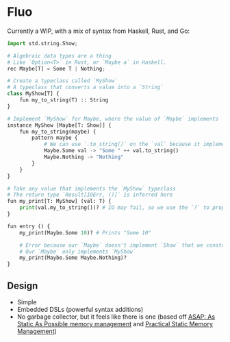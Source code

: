# Fluo

Currently a WIP, with a mix of syntax from Haskell, Rust, and Go:

```python
import std.string.Show;

# Algebraic data types are a thing
# Like `Option<T>` in Rust, or `Maybe a` in Haskell.
rec Maybe[T] = Some T | Nothing;

# Create a typeclass called `MyShow`
# A typeclass that converts a value into a `String`
class MyShow[T] {
    fun my_to_string(T) :: String
}

# Implement `MyShow` for Maybe, where the value of `Maybe` implements `Show` (not `MyShow`!)
instance MyShow [Maybe[T: Show]] {
    fun my_to_string(maybe) {
        pattern maybe {
            # We can use `.to_string()` on the `val` because it implements `Show`
            Maybe.Some val -> "Some " ++ val.to_string()
            Maybe.Nothing -> "Nothing"
        }
    }
}

# Take any value that implements the `MyShow` typeclass
# The return type `Result[IOErr, ()]` is inferred here
fun my_print[T: MyShow] (val: T) {
    print(val.my_to_string())? # IO may fail, so we use the `?` to propagate the error
}

fun entry () {
    my_print(Maybe.Some 10)? # Prints "Some 10"

    # Error because our `Maybe` doesn't implement `Show` that we constrained
    # Our `Maybe` only implements `MyShow`
    my_print(Maybe.Some Maybe.Nothing)?
}
```

## Design

- Simple
- Embedded DSLs (powerful syntax additions)
- No garbage collector, but it feels like there is one (based off [ASAP: As Static As Possible memory management](https://www.cl.cam.ac.uk/techreports/UCAM-CL-TR-908.pdf) and [Practical Static Memory Management](http://nathancorbyn.com/nc513.pdf))
